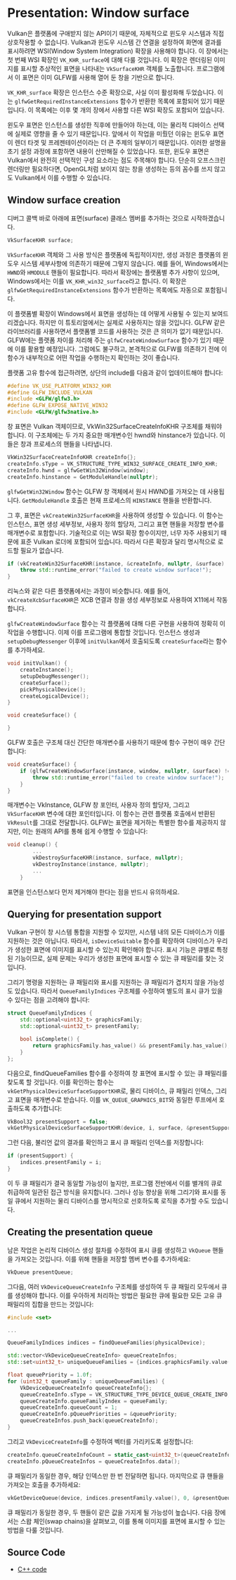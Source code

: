 # Presentation: Window surface

Vulkan은 플랫폼에 구애받지 않는 API이기 때문에, 자체적으로 윈도우 시스템과 직접 상호작용할 수 없습니다. Vulkan과 윈도우 시스템 간 연결을 설정하여 화면에 결과를 표시하려면 WSI(Window System Integration) 확장을 사용해야 합니다. 이 장에서는 첫 번째 WSI 확장인 `VK_KHR_surface`에 대해 다룰 것입니다. 이 확장은 렌더링된 이미지를 표시할 추상적인 표면을 나타내는 `VkSurfaceKHR` 객체를 노출합니다. 프로그램에서 이 표면은 이미 GLFW를 사용해 열어 둔 창을 기반으로 합니다.

`VK_KHR_surface` 확장은 인스턴스 수준 확장으로, 사실 이미 활성화해 두었습니다. 이는 `glfwGetRequiredInstanceExtensions` 함수가 반환한 목록에 포함되어 있기 때문입니다. 이 목록에는 이후 몇 개의 장에서 사용할 다른 WSI 확장도 포함되어 있습니다.

윈도우 표면은 인스턴스를 생성한 직후에 만들어야 하는데, 이는 물리적 디바이스 선택에 실제로 영향을 줄 수 있기 때문입니다. 앞에서 이 작업을 미뤘던 이유는 윈도우 표면이 렌더 타겟 및 프레젠테이션이라는 더 큰 주제의 일부이기 때문입니다. 이러한 설명을 초기 설정 과정에 포함하면 내용이 산만해질 수 있었습니다. 또한, 윈도우 표면은 Vulkan에서 완전히 선택적인 구성 요소라는 점도 주목해야 합니다. 단순히 오프스크린 렌더링만 필요하다면, OpenGL처럼 보이지 않는 창을 생성하는 등의 꼼수를 쓰지 않고도 Vulkan에서 이를 수행할 수 있습니다.

## Window surface creation

디버그 콜백 바로 아래에 표면(surface) 클래스 멤버를 추가하는 것으로 시작하겠습니다.

```C++
VkSurfaceKHR surface;
```

`VkSurfaceKHR` 객체와 그 사용 방식은 플랫폼에 독립적이지만, 생성 과정은 플랫폼의 윈도우 시스템 세부사항에 의존하기 때문에 그렇지 않습니다. 예를 들어, Windows에서는 `HWND`와 `HMODULE` 핸들이 필요합니다. 따라서 확장에는 플랫폼별 추가 사항이 있으며, Windows에서는 이를 `VK_KHR_win32_surface`라고 합니다. 이 확장은 `glfwGetRequiredInstanceExtensions` 함수가 반환하는 목록에도 자동으로 포함됩니다.

이 플랫폼별 확장이 Windows에서 표면을 생성하는 데 어떻게 사용될 수 있는지 보여드리겠습니다. 하지만 이 튜토리얼에서는 실제로 사용하지는 않을 것입니다. GLFW 같은 라이브러리를 사용하면서 플랫폼별 코드를 사용하는 것은 큰 의미가 없기 때문입니다. GLFW에는 플랫폼 차이를 처리해 주는 `glfwCreateWindowSurface` 함수가 있기 때문에 이를 활용할 예정입니다. 그럼에도 불구하고, 본격적으로 GLFW를 의존하기 전에 이 함수가 내부적으로 어떤 작업을 수행하는지 확인하는 것이 좋습니다.

플랫폼 고유 함수에 접근하려면, 상단의 include를 다음과 같이 업데이트해야 합니다:

```C++
#define VK_USE_PLATFORM_WIN32_KHR
#define GLFW_INCLUDE_VULKAN
#include <GLFW/glfw3.h>
#define GLFW_EXPOSE_NATIVE_WIN32
#include <GLFW/glfw3native.h>
```

창 표면은 Vulkan 객체이므로, VkWin32SurfaceCreateInfoKHR 구조체를 채워야 합니다. 이 구조체에는 두 가지 중요한 매개변수인 hwnd와 hinstance가 있습니다. 이들은 창과 프로세스의 핸들을 나타냅니다.

```C++
VkWin32SurfaceCreateInfoKHR createInfo{};
createInfo.sType = VK_STRUCTURE_TYPE_WIN32_SURFACE_CREATE_INFO_KHR;
createInfo.hwnd = glfwGetWin32Window(window);
createInfo.hinstance = GetModuleHandle(nullptr);
```

`glfwGetWin32Window` 함수는 GLFW 창 객체에서 원시 HWND를 가져오는 데 사용됩니다. `GetModuleHandle` 호출은 현재 프로세스의 `HINSTANCE` 핸들을 반환합니다.

그 후, 표면은 `vkCreateWin32SurfaceKHR`을 사용하여 생성할 수 있습니다. 이 함수는 인스턴스, 표면 생성 세부정보, 사용자 정의 할당자, 그리고 표면 핸들을 저장할 변수를 매개변수로 포함합니다. 기술적으로 이는 WSI 확장 함수이지만, 너무 자주 사용되기 때문에 표준 Vulkan 로더에 포함되어 있습니다. 따라서 다른 확장과 달리 명시적으로 로드할 필요가 없습니다.

```C++
if (vkCreateWin32SurfaceKHR(instance, &createInfo, nullptr, &surface) != VK_SUCCESS) {
    throw std::runtime_error("failed to create window surface!");
}
```

리눅스와 같은 다른 플랫폼에서는 과정이 비슷합니다. 예를 들어, `vkCreateXcbSurfaceKHR`은 XCB 연결과 창을 생성 세부정보로 사용하여 X11에서 작동합니다.

`glfwCreateWindowSurface` 함수는 각 플랫폼에 대해 다른 구현을 사용하여 정확히 이 작업을 수행합니다. 이제 이를 프로그램에 통합할 것입니다. 인스턴스 생성과 `setupDebugMessenger` 이후에 `initVulkan`에서 호출되도록 `createSurface`라는 함수를 추가하세요.

```C++
void initVulkan() {
    createInstance();
    setupDebugMessenger();
    createSurface();
    pickPhysicalDevice();
    createLogicalDevice();
}

void createSurface() {

}
```

GLFW 호출은 구조체 대신 간단한 매개변수를 사용하기 때문에 함수 구현이 매우 간단합니다:

```C++
void createSurface() {
    if (glfwCreateWindowSurface(instance, window, nullptr, &surface) != VK_SUCCESS) {
        throw std::runtime_error("failed to create window surface!");
    }
}
```

매개변수는 VkInstance, GLFW 창 포인터, 사용자 정의 할당자, 그리고 `VkSurfaceKHR` 변수에 대한 포인터입니다. 이 함수는 관련 플랫폼 호출에서 반환된 `VkResult`를 그대로 전달합니다. GLFW는 표면을 제거하는 특별한 함수를 제공하지 않지만, 이는 원래의 API를 통해 쉽게 수행할 수 있습니다:

```C++
void cleanup() {
        ...
        vkDestroySurfaceKHR(instance, surface, nullptr);
        vkDestroyInstance(instance, nullptr);
        ...
    }
```

표면을 인스턴스보다 먼저 제거해야 한다는 점을 반드시 유의하세요.

## Querying for presentation support

Vulkan 구현이 창 시스템 통합을 지원할 수 있지만, 시스템 내의 모든 디바이스가 이를 지원하는 것은 아닙니다. 따라서, `isDeviceSuitable` 함수를 확장하여 디바이스가 우리가 생성한 표면에 이미지를 표시할 수 있는지 확인해야 합니다. 표시 기능은 큐별로 특정된 기능이므로, 실제 문제는 우리가 생성한 표면에 표시할 수 있는 큐 패밀리를 찾는 것입니다.

그리기 명령을 지원하는 큐 패밀리와 표시를 지원하는 큐 패밀리가 겹치지 않을 가능성도 있습니다. 따라서 `QueueFamilyIndices` 구조체를 수정하여 별도의 표시 큐가 있을 수 있다는 점을 고려해야 합니다:

```C++
struct QueueFamilyIndices {
    std::optional<uint32_t> graphicsFamily;
    std::optional<uint32_t> presentFamily;

    bool isComplete() {
        return graphicsFamily.has_value() && presentFamily.has_value();
    }
};
```

다음으로, findQueueFamilies 함수를 수정하여 창 표면에 표시할 수 있는 큐 패밀리를 찾도록 할 것입니다. 이를 확인하는 함수는 `vkGetPhysicalDeviceSurfaceSupportKHR`로, 물리 디바이스, 큐 패밀리 인덱스, 그리고 표면을 매개변수로 받습니다. 이를 `VK_QUEUE_GRAPHICS_BIT`와 동일한 루프에서 호출하도록 추가합니다:

```C++
VkBool32 presentSupport = false;
vkGetPhysicalDeviceSurfaceSupportKHR(device, i, surface, &presentSupport);
```

그런 다음, 불리언 값의 결과를 확인하고 표시 큐 패밀리 인덱스를 저장합니다:

```C++
if (presentSupport) {
    indices.presentFamily = i;
}
```

이 두 큐 패밀리가 결국 동일할 가능성이 높지만, 프로그램 전반에서 이를 별개의 큐로 취급하여 일관된 접근 방식을 유지합니다. 그러나 성능 향상을 위해 그리기와 표시를 동일 큐에서 지원하는 물리 디바이스를 명시적으로 선호하도록 로직을 추가할 수도 있습니다.

## Creating the presentation queue

남은 작업은 논리적 디바이스 생성 절차를 수정하여 표시 큐를 생성하고 `VkQueue` 핸들을 가져오는 것입니다. 이를 위해 핸들을 저장할 멤버 변수를 추가하세요:

```C++
VkQueue presentQueue;
```

그다음, 여러 `VkDeviceQueueCreateInfo` 구조체를 생성하여 두 큐 패밀리 모두에서 큐를 생성해야 합니다. 이를 우아하게 처리하는 방법은 필요한 큐에 필요한 모든 고유 큐 패밀리의 집합을 만드는 것입니다:

```C++
#include <set>

...

QueueFamilyIndices indices = findQueueFamilies(physicalDevice);

std::vector<VkDeviceQueueCreateInfo> queueCreateInfos;
std::set<uint32_t> uniqueQueueFamilies = {indices.graphicsFamily.value(), indices.presentFamily.value()};

float queuePriority = 1.0f;
for (uint32_t queueFamily : uniqueQueueFamilies) {
    VkDeviceQueueCreateInfo queueCreateInfo{};
    queueCreateInfo.sType = VK_STRUCTURE_TYPE_DEVICE_QUEUE_CREATE_INFO;
    queueCreateInfo.queueFamilyIndex = queueFamily;
    queueCreateInfo.queueCount = 1;
    queueCreateInfo.pQueuePriorities = &queuePriority;
    queueCreateInfos.push_back(queueCreateInfo);
}
```

그리고 `VkDeviceCreateInfo`를 수정하여 벡터를 가리키도록 설정합니다:

```C++
createInfo.queueCreateInfoCount = static_cast<uint32_t>(queueCreateInfos.size());
createInfo.pQueueCreateInfos = queueCreateInfos.data();
```

큐 패밀리가 동일한 경우, 해당 인덱스만 한 번 전달하면 됩니다. 마지막으로 큐 핸들을 가져오는 호출을 추가하세요:

```C++
vkGetDeviceQueue(device, indices.presentFamily.value(), 0, &presentQueue);
```

큐 패밀리가 동일한 경우, 두 핸들이 같은 값을 가지게 될 가능성이 높습니다. 다음 장에서는 스왑 체인(swap chains)을 살펴보고, 이를 통해 이미지를 표면에 표시할 수 있는 방법을 다룰 것입니다.

## Source Code
- [C++ code](https://vulkan-tutorial.com/code/05_window_surface.cpp)